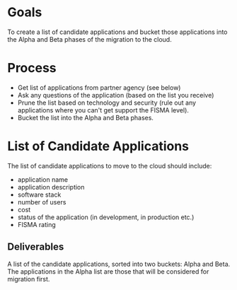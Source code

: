 # Goals

To create a list of candidate applications and bucket those applications into the Alpha and Beta phases of the migration to the cloud.


# Process

*  Get list of applications from partner agency (see below)
*  Ask any questions of the application (based on the list you receive)
* Prune the list based on technology and security (rule out any applications where you can't get support the FISMA level).
* Bucket the list into the Alpha and Beta phases.

# List of Candidate Applications

 The list of candidate applications to move to the cloud should include:

* application name
* application description
* software stack
* number of users
* cost
* status of the application (in development, in production etc.)
* FISMA rating

## Deliverables

A list of the candidate applications, sorted into two buckets: Alpha and Beta. The applications in the Alpha list are those that will be considered for migration first.
